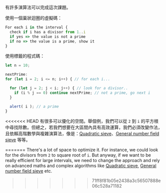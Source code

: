 有許多演算法可以完成這次課題。

使用一個巢狀迴圈的虛擬碼：

```js
For each i in the interval {
  check if i has a divisor from 1..i
  if yes => the value is not a prime
  if no => the value is a prime, show it
}
```

使用標籤的程式碼：

```js run
let n = 10;

nextPrime:
for (let i = 2; i <= n; i++) { // for each i...

  for (let j = 2; j < i; j++) { // look for a divisor..
    if (i % j == 0) continue nextPrime; // not a prime, go next i
  }

  alert( i ); // a prime
}
```

<<<<<<< HEAD
有很多可以優化的空間。舉個例，我們可以從 `2` 到 `i` 的平方根中尋找除數。但總之，若我們想要在大區間內具有高效運算，我們必須改變作法，且依賴高階數學與複雜演算法，像是：[Quadratic sieve](https://en.wikipedia.org/wiki/Quadratic_sieve)、[General number field sieve](https://en.wikipedia.org/wiki/General_number_field_sieve) 等等。

=======
There's a lot of space to optimize it. For instance, we could look for the divisors from `2` to square root of `i`. But anyway, if we want to be really efficient for large intervals, we need to change the approach and rely on advanced maths and complex algorithms like [Quadratic sieve](https://en.wikipedia.org/wiki/Quadratic_sieve), [General number field sieve](https://en.wikipedia.org/wiki/General_number_field_sieve) etc.
>>>>>>> 71ff8f81b05e2438a3c56507888e06c528a71182
